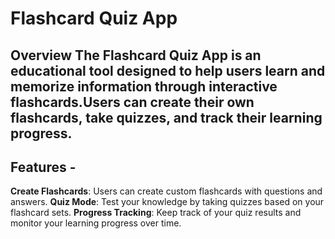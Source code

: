 # Flashcard Quiz App 

## Overview The Flashcard Quiz App is an educational tool designed to help users learn and memorize information through interactive flashcards.Users can create their own flashcards, take quizzes, and track their learning progress. 


## Features - 

**Create Flashcards**: Users can create custom flashcards with questions and answers.
**Quiz Mode**: Test your knowledge by taking quizzes based on your flashcard sets.
**Progress Tracking**: Keep track of your quiz results and monitor your learning progress over time.
